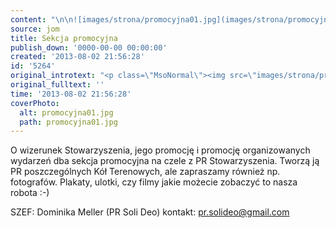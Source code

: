 ```yaml
---
content: "\n\n![images/strona/promocyjna01.jpg](images/strona/promocyjna01.jpg)\n\r\n\nO wizerunek Stowarzyszenia, jego promocję i promocję organizowanych wydarzeń dba sekcja promocyjna na czele z PR Stowarzyszenia. Tworzą ją PR poszczególnych Kół Terenowych, ale zapraszamy również np. fotografów. Plakaty, ulotki, czy filmy jakie możecie zobaczyć to nasza robota :-)\n\r\n\nSZEF: Dominika Meller (PR Soli Deo)\nkontakt: pr.solideo@gmail.com\n\r\n\n\_\n"
source: jom
title: Sekcja promocyjna
publish_down: '0000-00-00 00:00:00'
created: '2013-08-02 21:56:28'
id: '5264'
original_introtext: "<p class=\"MsoNormal\"><img src=\"images/strona/promocyjna01.jpg\" border=\"0\" width=\"560\" style=\"display: block; margin-left: auto; margin-right: auto; border-width: 0px; border-color: currentColor; border-style: none;\" /></p>\r\n<p class=\"MsoNormal\">O wizerunek Stowarzyszenia, jego promocję i promocję organizowanych wydarzeń dba sekcja promocyjna na czele z PR Stowarzyszenia. Tworzą ją PR poszczególnych Kół Terenowych, ale zapraszamy również np. fotografów. Plakaty, ulotki, czy filmy jakie możecie zobaczyć to nasza robota :-)</p>\r\n<p><span style=\"font-size: 12.16px;\">SZEF: Dominika Meller (PR Soli Deo)</span><br /><span style=\"font-size: 12.16px;\">kontakt: <a href=\"mailto:pr.solideo@gmail.com\" target=\"_blank\">pr.solideo@gmail.com</a></span></p>\r\n<p>\_</p>"
original_fulltext: ''
time: '2013-08-02 21:56:28'
coverPhoto:
  alt: promocyjna01.jpg
  path: promocyjna01.jpg
---
```

O wizerunek Stowarzyszenia, jego promocję i promocję organizowanych wydarzeń dba sekcja promocyjna na czele z PR Stowarzyszenia. Tworzą ją PR poszczególnych Kół Terenowych, ale zapraszamy również np. fotografów. Plakaty, ulotki, czy filmy jakie możecie zobaczyć to nasza robota :-)


SZEF: Dominika Meller (PR Soli Deo)
kontakt: pr.solideo@gmail.com


 


<!--{{json:{"created_date":"2013-08-02 21:56:28","publish_down":"0000-00-00 00:00:00","id":"5264"}}}-->